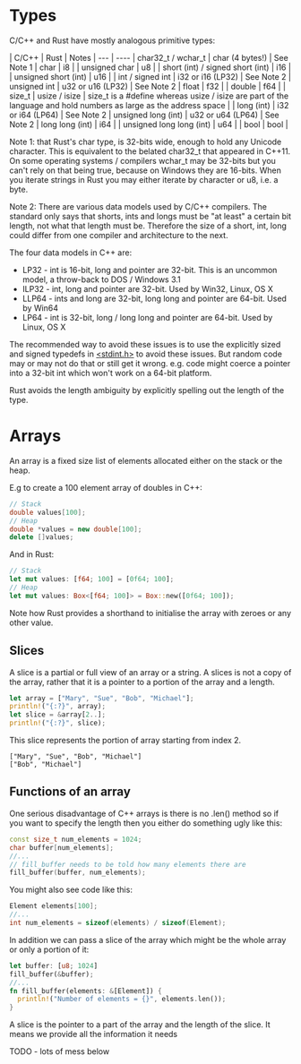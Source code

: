 # Types

C/C++ and Rust have mostly analogous primitive types:

| C/C++ | Rust | Notes
| --- | ----
| char32_t / wchar_t | char (4 bytes!) | See Note 1
| char | i8 |
| unsigned char | u8 |
| short (int) / signed short (int) | i16 |
| unsigned short (int) | u16 |
| int / signed int | i32 or i16 (LP32) | See Note 2
| unsigned int | u32 or u16 (LP32) | See Note 2
| float | f32 |
| double | f64 |
| size_t | usize / isize | size_t is a #define whereas usize / isize are part of the language and hold numbers as large as the address space |
| long (int) | i32 or i64 (LP64) | See Note 2
| unsigned long (int) | u32 or u64 (LP64) | See Note 2
| long long (int) | i64 |
| unsigned long long (int) | u64 |
| bool | bool |

Note 1: that Rust's char type, is 32-bits wide, enough to hold any Unicode character. This is equivalent to the belated char32_t that appeared in C++11. On some operating systems / compilers wchar_t may be 32-bits but you can't rely on that being true, because on Windows they are 16-bits. When you iterate strings in Rust you may either iterate by character or u8, i.e. a byte.

Note 2: There are various data models used by C/C++ compilers. The standard only says that shorts, ints and longs must be "at least" a certain bit length, not what that length must be. Therefore the size of a short, int, long could differ from one compiler and architecture to the next.

The four data models in C++ are:

* LP32 - int is 16-bit, long and pointer are 32-bit. This is an uncommon model, a throw-back to DOS / Windows 3.1
* ILP32 - int, long and pointer are 32-bit. Used by Win32, Linux, OS X
* LLP64 - ints and long are 32-bit, long long and pointer are 64-bit. Used by Win64
* LP64 - int is 32-bit, long / long long and pointer are 64-bit. Used by Linux, OS X

The recommended way to avoid these issues is to use the explicitly sized and signed typedefs in [<stdint.h>](http://www.cplusplus.com/reference/cstdint/) to avoid these issues. But random code may or may not do that or still get it wrong. e.g. code might coerce a pointer into a 32-bit int which won't work on a 64-bit platform.

Rust avoids the length ambiguity by explicitly spelling out the length of the type.

# Arrays

An array is a fixed size list of elements allocated either on the stack or the heap.

E.g to create a 100 element array of doubles in C++:

```c++
// Stack
double values[100];
// Heap
double *values = new double[100];
delete []values;
```

And in Rust:

```rust
// Stack
let mut values: [f64; 100] = [0f64; 100];
// Heap
let mut values: Box<[f64; 100]> = Box::new([0f64; 100]);
```

Note how Rust provides a shorthand to initialise the array with zeroes or any other value.


## Slices

A slice is a partial or full view of an array or a string. A slices is not a copy of the array, rather that it is a pointer to a portion of the array and a length.

```rust
let array = ["Mary", "Sue", "Bob", "Michael"];
println!("{:?}", array);
let slice = &array[2..];
println!("{:?}", slice);
```

This slice represents the portion of array starting from index 2.

```
["Mary", "Sue", "Bob", "Michael"]
["Bob", "Michael"]
```

## Functions of an array

One serious disadvantage of C++ arrays is there is no .len() method so if you want to specify the length then you either do something ugly like this:

```c++
const size_t num_elements = 1024;
char buffer[num_elements];
//...
// fill_buffer needs to be told how many elements there are
fill_buffer(buffer, num_elements);
```

You might also see code like this:

```c++
Element elements[100];
//...
int num_elements = sizeof(elements) / sizeof(Element);
```

In addition we can pass a slice of the array which might be the whole array or only a portion of it:

```rust
let buffer: [u8; 1024]
fill_buffer(&buffer);
//...
fn fill_buffer(elements: &[Element]) {
  println!("Number of elements = {}", elements.len());
}
```

A slice is the pointer to a part of the array and the length of the slice. It means we provide all the information it needs

TODO - lots of mess below
